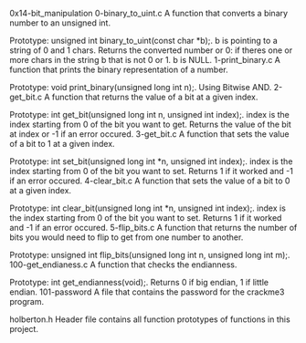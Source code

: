 0x14-bit_manipulation
0-binary_to_uint.c
A function that converts a binary number to an unsigned int.

Prototype: unsigned int binary_to_uint(const char *b);.
b is pointing to a string of 0 and 1 chars.
Returns the converted number or 0:
if theres one or more chars in the string b that is not 0 or 1.
b is NULL.
1-print_binary.c
A function that prints the binary representation of a number.

Prototype: void print_binary(unsigned long int n);.
Using Bitwise AND.
2-get_bit.c
A function that returns the value of a bit at a given index.

Prototype: int get_bit(unsigned long int n, unsigned int index);.
index is the index starting from 0 of the bit you want to get.
Returns the value of the bit at index or -1 if an error occured.
3-get_bit.c
A function that sets the value of a bit to 1 at a given index.

Prototype: int set_bit(unsigned long int *n, unsigned int index);.
index is the index starting from 0 of the bit you want to set.
Returns 1 if it worked and -1 if an error occured.
4-clear_bit.c
A function that sets the value of a bit to 0 at a given index.

Prototype: int clear_bit(unsigned long int *n, unsigned int index);.
index is the index starting from 0 of the bit you want to set.
Returns 1 if it worked and -1 if an error occured.
5-flip_bits.c
A function that returns the number of bits you would need to flip to get from one number to another.

Prototype: unsigned int flip_bits(unsigned long int n, unsigned long int m);.
100-get_endianess.c
A function that checks the endianness.

Prototype: int get_endianness(void);.
Returns 0 if big endian, 1 if little endian.
101-password
A file that contains the password for the crackme3 program.

holberton.h
Header file contains all function prototypes of functions in this project.
